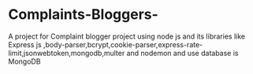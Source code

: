 # Complaints-Bloggers-
A project for Complaint blogger project using node js and its libraries like Express js ,body-parser,bcrypt,cookie-parser,express-rate-limit,jsonwebtoken,mongodb,multer and nodemon and use database is MongoDB
